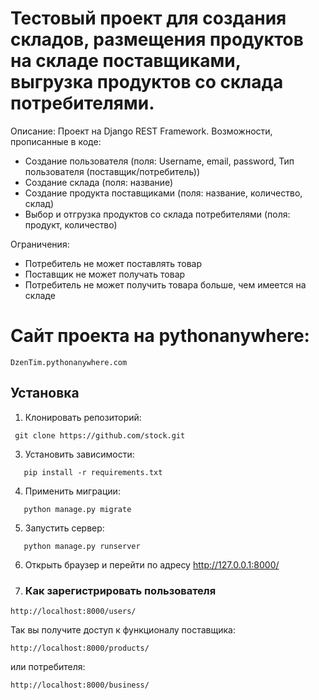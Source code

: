 # Тестовый проект для создания складов, размещения продуктов на складе поставщиками, выгрузка продуктов со склада потребителями.

Описание:
Проект на Django REST Framework.
Возможности, прописанные в коде:
- Создание пользователя (поля: Username, email, password, Тип пользователя (поставщик/потребитель))
- Создание склада (поля: название)
- Создание продукта поставщиками (поля: название, количество, склад)
- Выбор и отгрузка продуктов со склада потребителями (поля: продукт, количество)

Ограничения:
-  Потребитель не может поставлять товар
- Поставщик не может получать товар
- Потребитель не может получить товара больше, чем имеется на складе
# Сайт проекта на pythonanywhere:

```
DzenTim.pythonanywhere.com
```
## Установка

1. Клонировать репозиторий:
 ```
  git clone https://github.com/stock.git
```
3. Установить зависимости:
```
   pip install -r requirements.txt
```
4. Применить миграции:
```
   python manage.py migrate
```
5. Запустить сервер:
```
   python manage.py runserver
```
6. Открыть браузер и перейти по адресу http://127.0.0.1:8000/

7. ### Как зарегистрировать пользователя

```
http://localhost:8000/users/
```

Так вы получите доступ к функционалу поставщика: 
```
http://localhost:8000/products/
```
или потребителя:
```
http://localhost:8000/business/
```

